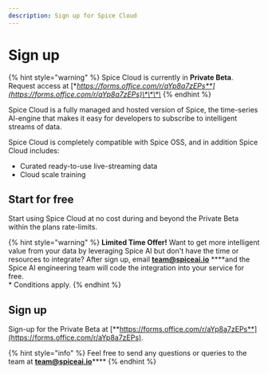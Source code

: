 ```yaml
---
description: Sign up for Spice Cloud
---
```


# Sign up

{% hint style="warning" %}
Spice Cloud is currently in **Private Beta**. Request access at [**https://forms.office.com/r/aYp8a7zEPs**](https://forms.office.com/r/aYp8a7zEPs)\*\*\*\*
{% endhint %}

Spice Cloud is a fully managed and hosted version of Spice, the time-series AI-engine that makes it easy for developers to subscribe to intelligent streams of data.

Spice Cloud is completely compatible with Spice OSS, and in addition Spice Cloud includes:

* Curated ready-to-use live-streaming data
* Cloud scale training

## Start for free

Start using Spice Cloud at no cost during and beyond the Private Beta within the plans rate-limits.

{% hint style="warning" %}
**Limited Time Offer!** Want to get more intelligent value from your data by leveraging Spice AI but don't have the time or resources to integrate? After sign up, email [**team@spiceai.io**](mailto:team@spiceai.io) ****and the Spice AI engineering team will code the integration into your service for free.  
\* Conditions apply.
{% endhint %}

## Sign up

Sign-up for the Private Beta at [**https://forms.office.com/r/aYp8a7zEPs**](https://forms.office.com/r/aYp8a7zEPs).

{% hint style="info" %}
Feel free to send any questions or queries to the team at [**team@spiceai.io**](mailto:team@spiceai.io)\*\*\*\*
{% endhint %}


